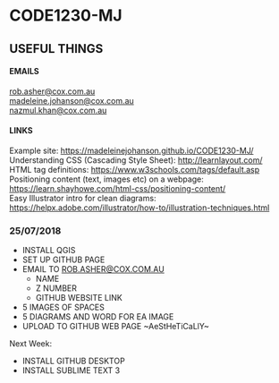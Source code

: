 # CODE1230-MJ

## USEFUL THINGS
#### EMAILS
rob.asher@cox.com.au <br> madeleine.johanson@cox.com.au <BR> nazmul.khan@cox.com.au

#### LINKS
Example site: https://madeleinejohanson.github.io/CODE1230-MJ/ <br>
Understanding CSS (Cascading Style Sheet): http://learnlayout.com/ <br>
HTML tag definitions: https://www.w3schools.com/tags/default.asp <br>
Positioning content (text, images etc) on a webpage: https://learn.shayhowe.com/html-css/positioning-content/ <br>
Easy Illustrator intro for clean diagrams: https://helpx.adobe.com/illustrator/how-to/illustration-techniques.html <br>

### 25/07/2018
- INSTALL QGIS
- SET UP GITHUB PAGE 
- EMAIL TO ROB.ASHER@COX.COM.AU
	- NAME
	- Z NUMBER
	- GITHUB WEBSITE LINK
- 5 IMAGES OF SPACES
- 5 DIAGRAMS AND WORD FOR EA IMAGE 
- UPLOAD TO GITHUB WEB PAGE ~AeStHeTiCaLlY~

Next Week: <BR>
- INSTALL GITHUB DESKTOP
- INSTALL SUBLIME TEXT 3
